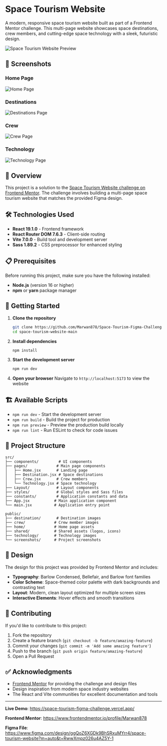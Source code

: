 # Space Tourism Website

A modern, responsive space tourism website built as part of a Frontend Mentor challenge. This multi-page website showcases space destinations, crew members, and cutting-edge space technology with a sleek, futuristic design.

![Space Tourism Website Preview](./preview.jpg)

## 📸 Screenshots

### Home Page

![Home Page](./public/screenshots/home.png)

### Destinations

![Destinations Page](./public/screenshots/destination.png)

### Crew

![Crew Page](./public/screenshots/crew.png)

### Technology

![Technology Page](./public/screenshots/technology.png)

## 🚀 Overview

This project is a solution to the [Space Tourism Website challenge on Frontend Mentor](https://www.frontendmentor.io/challenges/space-tourism-multipage-website-gRWj1URZ3). The challenge involves building a multi-page space tourism website that matches the provided Figma design.

## 🛠 Technologies Used

- **React 19.1.0** - Frontend framework
- **React Router DOM 7.6.3** - Client-side routing
- **Vite 7.0.0** - Build tool and development server
- **Sass 1.89.2** - CSS preprocessor for enhanced styling

## 📋 Prerequisites

Before running this project, make sure you have the following installed:

- **Node.js** (version 16 or higher)
- **npm** or **yarn** package manager

## 🚀 Getting Started

1. **Clone the repository**

   ```bash
   git clone https://github.com/Marwan878/Space-Tourism-Figma-Challenge
   cd space-tourism-website-main
   ```

2. **Install dependencies**

   ```bash
   npm install
   ```

3. **Start the development server**

   ```bash
   npm run dev
   ```

4. **Open your browser**
   Navigate to `http://localhost:5173` to view the website

## 🏗 Available Scripts

- `npm run dev` - Start the development server
- `npm run build` - Build the project for production
- `npm run preview` - Preview the production build locally
- `npm run lint` - Run ESLint to check for code issues

## 📁 Project Structure

```
src/
├── components/         # UI components
├── pages/             # Main page components
│   ├── Home.jsx       # Landing page
│   ├── Destination.jsx # Space destinations
│   ├── Crew.jsx       # Crew members
│   └── Technology.jsx # Space technology
├── Layout/            # Layout components
├── styles/            # Global styles and Sass files
├── constants/         # Application constants and data
├── App.jsx           # Main application component
└── main.jsx          # Application entry point

public/
├── destination/       # Destination images
├── crew/             # Crew member images
├── home/             # Home page assets
├── shared/           # Shared assets (logos, icons)
├── technology/       # Technology images
└── screenshots/      # Project screenshots
```

## 🎨 Design

The design for this project was provided by Frontend Mentor and includes:

- **Typography**: Barlow Condensed, Bellefair, and Barlow font families
- **Color Scheme**: Space-themed color palette with dark backgrounds and contrasting text
- **Layout**: Modern, clean layout optimized for multiple screen sizes
- **Interactive Elements**: Hover effects and smooth transitions

## 🤝 Contributing

If you'd like to contribute to this project:

1. Fork the repository
2. Create a feature branch (`git checkout -b feature/amazing-feature`)
3. Commit your changes (`git commit -m 'Add some amazing feature'`)
4. Push to the branch (`git push origin feature/amazing-feature`)
5. Open a Pull Request

## ✅ Acknowledgments

- [Frontend Mentor](https://www.frontendmentor.io/) for providing the challenge and design files
- Design inspiration from modern space industry websites
- The React and Vite communities for excellent documentation and tools

---

**Live Demo**: https://space-tourism-figma-challenge.vercel.app/

**Frontend Mentor**: https://www.frontendmentor.io/profile/Marwan878

**Figma File**: https://www.figma.com/design/ggQoZ6XGDk9BhSRxuMYrr4/space-tourism-website?m=auto&t=RwwXmpz026u4AZ5Y-1
